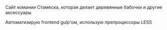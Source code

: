 Сайт комании Стамеска, которая делает деревянные бабочки и другие аксессуары

Автоматизирую frontend gulp'ом, использую препроцессоры LESS


